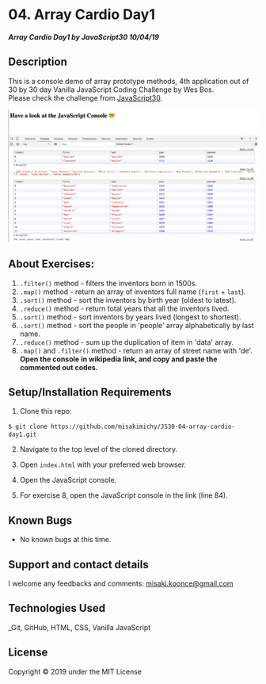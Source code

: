 # 04. Array Cardio Day1

#### _Array Cardio Day1 by JavaScript30 10/04/19_

## Description
This is a console demo of array prototype methods, 4th application out of 30 by 30 day Vanilla JavaScript Coding Challenge by Wes Bos.<br>
Please check the challenge from [JavaScript30](http://wesbos.com/javascript30/).

![Screenshot of the app](img/screenshot.png)


## About Exercises:

1. `.filter()` method - filters the inventors born in 1500s.
2. `.map()` method - return an array of inventors full name (`first` + `last`).
3. `.sort()` method - sort the inventors by birth year (oldest to latest).
4. `.reduce()` method - return total years that all the inventors lived.
5. `.sort()` method - sort inventors by years lived (longest to shortest).
6. `.sort()` method - sort the people in 'people' array alphabetically by last name.
7. `.reduce()` method - sum up the duplication of item in 'data' array.
8. `.map()` and `.filter()` method - return an array of street name with 'de'. **Open the console in wikipedia link, and copy and paste the commented out codes.**


## Setup/Installation Requirements

1. Clone this repo:
```
$ git clone https://github.com/misakimichy/JS30-04-array-cardio-day1.git
```

2. Navigate to the top level of the cloned directory.

3. Open `index.html` with your preferred web browser.

4. Open the JavaScript console.

5. For exercise 8, open the JavaScript console in the link (line 84).

## Known Bugs
* No known bugs at this time.

## Support and contact details
 I welcome any feedbacks and comments: misaki.koonce@gmail.com

## Technologies Used
_Git, GitHub, HTML, CSS, Vanilla JavaScript

## License
Copyright © 2019 under the MIT License